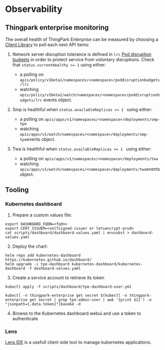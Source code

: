 # Observability

## Thingpark enterprise monitoring

The overall health of ThingPark Enterprise can be measured by choosing a [Client Library](https://kubernetes.io/docs/reference/using-api/client-libraries/) to poll each next API items:

1. Network server disruption tolerance is defined in `lrc` [Pod disruption budgets](https://kubernetes.io/docs/concepts/workloads/pods/disruptions/#pod-disruption-budgets) in order to protect service from volontary disruptions. Check that  `status.currentHealthy >= 1` using either:
   - a polling on  `apis/policy/v1beta1/namespaces/<namespace>/poddisruptionbudgets/lrc`  
   - watching `apis/policy/v1beta1/watch/namespaces/<namespace>/poddisruptionbudgets/lrc` events object.

2. Smp is healthful when `status.availableReplicas >= 1 ` using either:
   - a polling on  `apis/apps/v1/namespaces/<namespace>/deployments/smp-tpe`
   - watching `apis/apps/v1/watch/namespaces/<namespace>/deployments/smp-tpe`events object.

3. Twa is healthful when `status.availableReplicas >= 1 ` using either:
   - a polling on  `apis/apps/v1/namespaces/<namespace>/deployments/twa`
   - watching `apis/apps/v1/watch/namespaces/<namespace>/deployments/twa`events object.

## Tooling 

### Kubernetes dashboard

1.  Prepare a custom values file:

   ```shell
   export DASHBOARD_FQDN=<fqdn>
   export CERT_ISSUER=<selfsigned-issuer or letsencrypt-prod>
   cat scripts/dashboard/dashboard-values.yaml | envsubst > dashboard-values.yaml
   ```

2.  Deploy the chart:

   ```shell
   helm repo add kubernetes-dashboard https://kubernetes.github.io/dashboard/
   helm upgrade -i tpe-dashboard kubernetes-dashboard/kubernetes-dashboard -f dashboard-values.yaml
   ```

3.  Create a service account to retrieve its token 

   ```shell
   kubectl apply -f scripts/dashboard/tpe-dashboard-user.yml

   kubectl -n thingpark-enterprise get secret $(kubectl -n thingpark-enterprise get secret | grep tpe-admin-user | awk '{print $1}') -o "jsonpath={.data.token}"|base64 -d

   ```

4.  Browse to the Kubernetes dashboard webui and use a token to authenticate

### Lens

[Lens IDE](https://k8slens.dev/) is a usefull client side tool to manage kubernetes applications.
